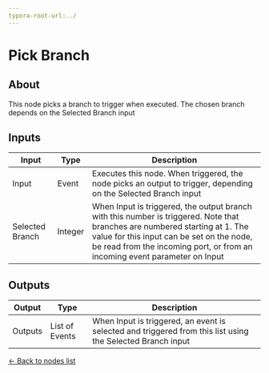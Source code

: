```yaml
---
typora-root-url:../
---
```


# Pick Branch

## About

This node picks a branch to trigger when executed. The chosen branch depends on the Selected Branch input

## Inputs
Input | Type | Description
------------ | ------|-------
Input | Event | Executes this node. When triggered, the node picks an output to trigger, depending on the Selected Branch input
Selected Branch | Integer | When Input is triggered, the output branch with this number is triggered. Note that branches are numbered starting at 1. The value for this input can be set on the node, be read from the incoming port, or from an incoming event parameter on Input

## Outputs
Output | Type| Description
------------ | -------|------
Outputs | List of Events | When Input is triggered, an event is selected and triggered from this list using the Selected Branch input


[<- Back to nodes list](Nodes)
